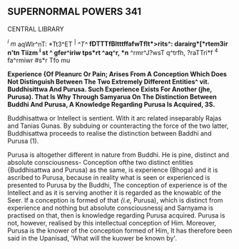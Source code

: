 ## SUPERNORMAL POWERS 341

CENTRAL LIBRARY

*<sup>l</sup> m* aqWlr^nT: \*Tt3^ET <sup>|</sup> *^T^* **fDTTTfBltttffafwTflt\*>rits^: darairg\*[\*rtem3ir n'tn Tiizm <sup>i</sup> st ^ gfer^iriw tps\*rt ^aq^r, \*n** ^rmr^J?wsT q^trfh, ?raTTri\*f <sup>4</sup> fa^rmiwr #s\*r Tfo mu

**Experience {Of Pleanurc Or Pain; Arises From A Conception Which Does Not Distinguish Between The Two Extremely Different Entities^ vit. Buddhisittwa And Purusa. Such Experience Exists For Another (jhe, Purusa). That Is Why Through Samyarua On The Distinction Between Buddhi And Purusa, A Knowledge Regarding Purusa Is Acquired, 3S.**

Buddhisattwa or Intellect is sentient. With it arc related inseparably Rajas and Tanias Gunas. By subduing or counteracting the force of the two latter, Buddhisattwa proceeds to realise the distinction between Baddhi and Purusa (1).

Purusa is altogether different in nature from Buddhi. He is pine, distinct and absolute consciousness- Conception ofthe two distinct entities {Buddhisattwa and Purusa) as the same, is experience (Bhoga) and it is ascribed to Purusa, because in reality what is seen or experienced is presented to Purusa by the Buddhi, The conception of experience is of the Intellect and as it is serving another it is regarded as the knowablc of the Seer. If a conception is formed of that *{i.e,* Purusa), which is distinct from experience and nothing but absolute consciousnessj and Sarnyama is practised on that, then is knowledge regarding Purusa acquired. Purusa is not, however, realised by this intellectual conception of Him. Moreover, Purusa is the knower of the conception formed of Him, It has therefore been said in the Upanisad, 'What will the kuower be known by'.
